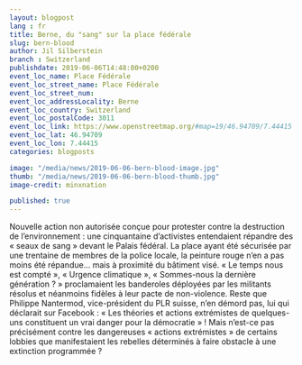 ```yaml
---
layout: blogpost
lang : fr
title: Berne, du "sang" sur la place fédérale
slug: bern-blood
author: Jil Silberstein
branch : Switzerland
publishdate: 2019-06-06T14:48:00+0200
event_loc_name: Place Fédérale
event_loc_street_name: Place Fédérale
event_loc_street_num:
event_loc_addressLocality: Berne
event_loc_country: Switzerland 
event_loc_postalCode: 3011
event_loc_link: https://www.openstreetmap.org/#map=19/46.94709/7.44415
event_loc_lat: 46.94709
event_loc_lon: 7.44415
categories: blogposts

image: "/media/news/2019-06-06-bern-blood-image.jpg"
thumb: "/media/news/2019-06-06-bern-blood-thumb.jpg"
image-credit: minxnation

published: true
---
```



Nouvelle action non autorisée conçue pour protester contre la destruction de l’environnement : une cinquantaine d’activistes entendaient répandre des « seaux de sang » devant le Palais fédéral. La place ayant été sécurisée par une trentaine de membres de la police locale, la peinture rouge n’en a pas moins été répandue… mais à proximité du bâtiment visé.
« Le temps nous est compté », « Urgence climatique », « Sommes-nous la dernière génération ? » proclamaient les banderoles déployées par les militants résolus et néanmoins fidèles à leur pacte de non-violence. Reste que Philippe Nantermod, vice-président du PLR suisse, n’en démord pas, lui qui déclarait sur Facebook : « Les théories et actions extrémistes de quelques-uns constituent un vrai danger pour la démocratie » ! 
Mais n’est-ce pas précisément contre les dangereuses « actions extrémistes » de certains lobbies que manifestaient les rebelles déterminés à faire obstacle à une extinction programmée ? 
